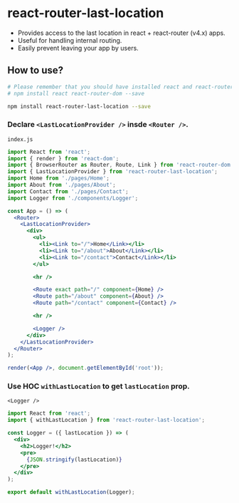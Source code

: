 # react-router-last-location

- Provides access to the last location in react + react-router (v4.x) apps.
- Useful for handling internal routing.
- Easily prevent leaving your app by users.

## How to use?

```bash
# Please remember that you should have installed react and react-router-dom packages
# npm install react react-router-dom --save

npm install react-router-last-location --save
```

### Declare `<LastLocationProvider />` insde `<Router />`.

`index.js`

```jsx
import React from 'react';
import { render } from 'react-dom';
import { BrowserRouter as Router, Route, Link } from 'react-router-dom';
import { LastLocationProvider } from 'react-router-last-location';
import Home from './pages/Home';
import About from './pages/About';
import Contact from './pages/Contact';
import Logger from './components/Logger';

const App = () => (
  <Router>
    <LastLocationProvider>
      <div>
        <ul>
          <li><Link to="/">Home</Link></li>
          <li><Link to="/about">About</Link></li>
          <li><Link to="/contact">Contact</Link></li>
        </ul>

        <hr />

        <Route exact path="/" component={Home} />
        <Route path="/about" component={About} />
        <Route path="/contact" component={Contact} />

        <hr />

        <Logger />
      </div>
    </LastLocationProvider>
  </Router>
);

render(<App />, document.getElementById('root'));
```

### Use HOC `withLastLocation` to get `lastLocation` prop.

`<Logger />`

```jsx
import React from 'react';
import { withLastLocation } from 'react-router-last-location';

const Logger = ({ lastLocation }) => (
  <div>
    <h2>Logger!</h2>
    <pre>
      {JSON.stringify(lastLocation)}
    </pre>
  </div>
);

export default withLastLocation(Logger);
```
